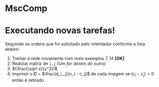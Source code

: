 # MscComp

# Executando novas tarefas!

Seguindo as ordens que foi solicitado pelo orientador conforme a lista abaixo:

 1.  Treinar a rede novamente com mais exemplos 7..14  **[OK]**
 2.  Realizar matriz de `i,j` *(Um for dentro do outro)*
 3. $(\frac{\sqrt x}{y^3})$
 4. Imprimir o **C** = $\frac{d_i,_j}{c_i - c_j}$ de cada imagem se $(c_i - c_j) = 0$ então é retirado .